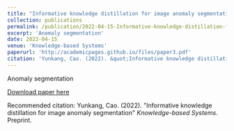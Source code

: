 ```yaml
---
title: "Informative knowledge distillation for image anomaly segmentation"
collection: publications
permalink: /publication/2022-04-15-Informative-knowledge-distillation-for-image-anomaly-segmentation
excerpt: 'Anomaly segmentation'
date: 2022-04-15
venue: 'Knowledge-based Systems'
paperurl: 'http://academicpages.github.io/files/paper3.pdf'
citation: 'Yunkang, Cao. (2022). &quot;Informative knowledge distillation for image anomaly segmentation&quot; <i>Knowledge-based Systems</i>. Preprint.'
---
```

Anomaly segmentation

[Download paper here](http://academicpages.github.io/files/paper3.pdf)

Recommended citation: Yunkang, Cao. (2022). "Informative knowledge distillation for image anomaly segmentation" <i>Knowledge-based Systems</i>. Preprint.